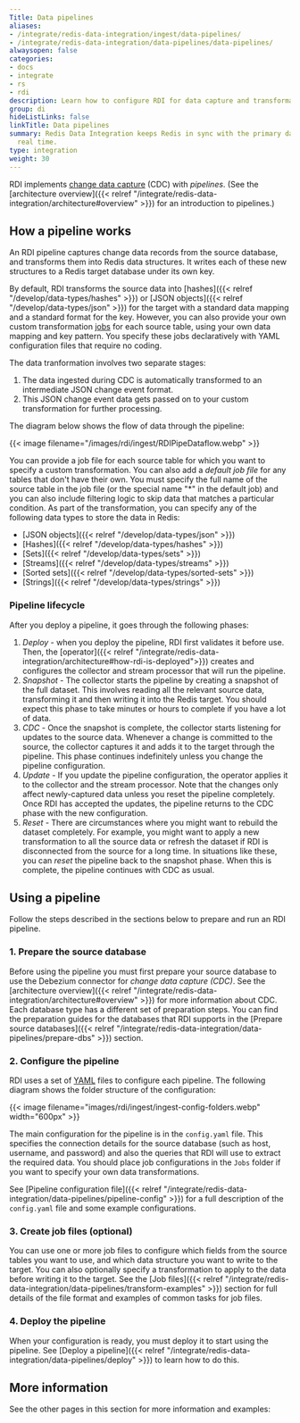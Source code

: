 ```yaml
---
Title: Data pipelines
aliases:
- /integrate/redis-data-integration/ingest/data-pipelines/
- /integrate/redis-data-integration/data-pipelines/data-pipelines/
alwaysopen: false
categories:
- docs
- integrate
- rs
- rdi
description: Learn how to configure RDI for data capture and transformation.
group: di
hideListLinks: false
linkTitle: Data pipelines
summary: Redis Data Integration keeps Redis in sync with the primary database in near
  real time.
type: integration
weight: 30
---
```


RDI implements
[change data capture](https://en.wikipedia.org/wiki/Change_data_capture) (CDC)
with *pipelines*. (See the
[architecture overview]({{< relref "/integrate/redis-data-integration/architecture#overview" >}})
for an introduction to pipelines.)

## How a pipeline works

An RDI pipeline captures change data records from the source database, and transforms them
into Redis data structures. It writes each of these new structures to a Redis target
database under its own key. 

By default, RDI transforms the source data into
[hashes]({{< relref "/develop/data-types/hashes" >}}) or
[JSON objects]({{< relref "/develop/data-types/json" >}}) for the target with a
standard data mapping and a standard format for the key.
However, you can also provide your own custom transformation [jobs](#job-files)
for each source table, using your own data mapping and key pattern. You specify these
jobs declaratively with YAML configuration files that require no coding.

The data tranformation involves two separate stages:

1.  The data ingested during CDC is automatically transformed to an intermediate JSON
    change event format.
1.  This JSON change event data gets passed on to your custom transformation for further
    processing.

The diagram below shows the flow of data through the pipeline:

{{< image filename="/images/rdi/ingest/RDIPipeDataflow.webp" >}}

You can provide a job file for each source table for which you want to specify a custom
transformation. You can also add a *default job file* for any tables that don't have their own.
You must specify the full name of the source table in the job file (or the special
name "*" in the default job) and you
can also include filtering logic to skip data that matches a particular condition.
As part of the transformation, you can specify any of the following data types
to store the data in Redis:

- [JSON objects]({{< relref "/develop/data-types/json" >}})
- [Hashes]({{< relref "/develop/data-types/hashes" >}})
- [Sets]({{< relref "/develop/data-types/sets" >}})
- [Streams]({{< relref "/develop/data-types/streams" >}})
- [Sorted sets]({{< relref "/develop/data-types/sorted-sets" >}})
- [Strings]({{< relref "/develop/data-types/strings" >}})

### Pipeline lifecycle

After you deploy a pipeline, it goes through the following phases:

1. *Deploy* - when you deploy the pipeline, RDI first validates it before use.
Then, the [operator]({{< relref "/integrate/redis-data-integration/architecture#how-rdi-is-deployed">}}) creates and configures the collector and stream processor that will run the pipeline.
1. *Snapshot* - The collector starts the pipeline by creating a snapshot of the full
dataset. This involves reading all the relevant source data, transforming it and then
writing it into the Redis target. You should expect this phase to take minutes or
hours to complete if you have a lot of data.
1. *CDC* - Once the snapshot is complete, the collector starts listening for updates to
the source data. Whenever a change is committed to the source, the collector captures
it and adds it to the target through the pipeline. This phase continues indefinitely
unless you change the pipeline configuration. 
1. *Update* - If you update the pipeline configuration, the operator applies it
to the collector and the stream processor. Note that the changes only affect newly-captured
data unless you reset the pipeline completely. Once RDI has accepted the updates, the
pipeline returns to the CDC phase with the new configuration.
1. *Reset* - There are circumstances where you might want to rebuild the dataset
completely. For example, you might want to apply a new transformation to all the source
data or refresh the dataset if RDI is disconnected from the
source for a long time. In situations like these, you can *reset* the pipeline back
to the snapshot phase. When this is complete, the pipeline continues with CDC as usual. 

## Using a pipeline

Follow the steps described in the sections below to prepare and run an RDI pipeline.

### 1. Prepare the source database

Before using the pipeline you must first prepare your source database to use
the Debezium connector for *change data capture (CDC)*. See the
[architecture overview]({{< relref "/integrate/redis-data-integration/architecture#overview" >}})
for more information about CDC.
Each database type has a different set of preparation steps. You can
find the preparation guides for the databases that RDI supports in the
[Prepare source databases]({{< relref "/integrate/redis-data-integration/data-pipelines/prepare-dbs" >}})
section.

###  2. Configure the pipeline

RDI uses a set of [YAML](https://en.wikipedia.org/wiki/YAML)
files to configure each pipeline. The following diagram shows the folder
structure of the configuration:

{{< image filename="images/rdi/ingest/ingest-config-folders.webp" width="600px" >}}

The main configuration for the pipeline is in the `config.yaml` file.
This specifies the connection details for the source database (such
as host, username, and password) and also the queries that RDI will use
to extract the required data. You should place job configurations in the `Jobs`
folder if you want to specify your own data transformations.

See
[Pipeline configuration file]({{< relref "/integrate/redis-data-integration/data-pipelines/pipeline-config" >}})
for a full description of the `config.yaml` file and some example configurations.

### 3. Create job files (optional)

You can use one or more job files to configure which fields from the source tables
you want to use, and which data structure you want to write to the target. You
can also optionally specify a transformation to apply to the data before writing it
to the target. See the
[Job files]({{< relref "/integrate/redis-data-integration/data-pipelines/transform-examples" >}})
section for full details of the file format and examples of common tasks for job files.

### 4. Deploy the pipeline

When your configuration is ready, you must deploy it to start using the pipeline. See
[Deploy a pipeline]({{< relref "/integrate/redis-data-integration/data-pipelines/deploy" >}})
to learn how to do this.

## More information

See the other pages in this section for more information and examples:
